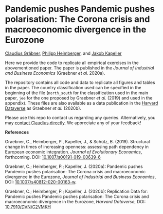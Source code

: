 # Pandemic pushes Pandemic pushes polarisation: The Corona crisis and macroeconomic divergence in the Eurozone

[Claudius Gräbner](https://claudius-graebner.com), 
[Philipp Heimberger](https://wiiw.ac.at/philipp-heimberger-s-1138.html), and 
[Jakob Kapeller](https://jakob-kapeller.org/) 


Here we provide the code to replicate all empirical exercises in the 
abovementioned paper.
The paper is published in the *Journal of Industrial and Business Economics* 
(Graebner *et al.* 2020a).

The repository contains all code and data to replicate all figures and tables in 
the paper. The country classification used can be specified in the beginning 
of the file (`north_south` for the classification used in the main paper, `jee`
for the one proposed by Graebner *et al.* (2019) and used in the appendix).
These files are also available as a data publication in the 
[Harvard Dataverse](https://doi.org/10.7910/DVN/G2VMKH) as Graebner *et al.* (2020b).


Please use this repo to contact us regarding any queries.
Alternatively, you may [contact Claudius directly](http://claudius-graebner.com/contact-1.html).
We appreciate any of your feedback!

**References**

Graebner, C., Heimberger, P., Kapeller, J., & Schütz, B. (2019). Structural change in times of increasing openness: assessing path dependency in European economic integration. *Journal of Evolutionary Economics*, forthcoming. DOI: [10.1007/s00191-019-00639-6](http://doi.org/10.1007/s00191-019-00639-6) 

Graebner, C.; Heimberger, P.; Kapeller, J. (2020a): Pandemic pushes Pandemic pushes polarisation: The Corona crisis and macroeconomic divergence in the Eurozone, *Journal of Industrial and Business Economics*, DOI: [10.1007/s40812-020-00163-w](https://doi.org/10.1007/s40812-020-00163-w).

Graebner, C.; Heimberger, P.; Kapeller, J. (2020b): Replication Data for: Pandemic pushes Pandemic pushes polarisation: The Corona crisis and macroeconomic divergence in the Eurozone, *Harvard Dataverse*, DOI: [10.7910/DVN/G2VMKH](https://doi.org/10.7910/DVN/G2VMKH) 
